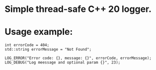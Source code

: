 # Simple thread-safe C++ 20 logger.

# Usage example:

    int errorCode = 404;
    std::string errorMessage = "Not Found";

    LOG_ERROR("Error code: {}, message: {}", errorCode, errorMessage);
    LOG_DEBUG("Log meessage and optional param {}", 23);